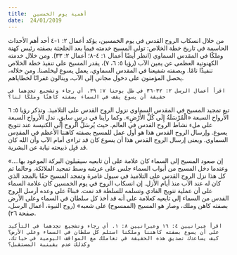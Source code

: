 ```yaml
---
title:  أهمية يوم الخمسين
date:  24/01/2019
---
```


من خلال انسكاب الروح القدس في يوم الخمسين، يؤكد أعمال ٢: ١-٤ أحد أهم الأحداث الحاسمة في تاريخ خطة الخلاص: تولي المسيح خدمته فيما بعد الجلجثة بصفته رئيس كهنة وملكًا في المقدس السماوي (انظر أيضًا أعمال ١: ٤-٨؛ أعمال ٢: ٣٣). ومن خلال خدمته الكهنوتية العظمى عن يمين الآب (رؤيا ٥: ٦، ٧)، يقدر المسيح على تنفيذ خطة الخلاص تنفيذًا تامًا. وبصفته شفيعنا في المقدس السماوي، يعمل يسوع ليخلصنا. ومن خلاله، يحصل المؤمنون على دخول مجاني إلى الآب، وينالون غفرانًا لخطاياهم.

`اقرأ أعمال الرسل ٢: ٣٢-٣٦ في ظل يوحنا ٧: ٣٩. أي رجاء وتشجيع تجدهما في حقيقة أن يسوع يقف في السماء بصفته كاهنًا وملكًا لنا؟`

تبع تمجيد المسيح في المقدس السماوي نزول الروح القدس على التلاميذ. وتذكر رؤيا ٥: ٦ الأرواح السبعة «الْمُرْسَلَةُ إِلَى كُلِّ الأَرْضِ». وكما رأينا في درسٍ سابقٍ، تدل الأرواح السبعة على ملء نشاط الروح القدس في العالم. حيث يُرسَلْ الروح إلى الكنيسة عند تتويج يسوع. وإرسال الروح القدس هذا هو أول عمل للمسيح بصفته كاهننا الأعظم في المقدِس السماوي. ويعنى إرسال الروح القدس هذا أن يسوع كان قد تراءى أمام الآب وأن الله كان قد قبِل ذبيحته نيابة عن البشرية.

«إن صعود المسيح إلى السماء كان علامة على أن تابعيه سيقبلون البركة الموعود بها.... وعندما دخل المسيح من أبواب السماء جلس على عرشه وسط تمجيد الملائكة. وحالما تم كل هذا نزل الروح القدس على التلاميذ في سيول غامرة وتمجد المسيح حقًا بالمجد الذي كان له عند الآب منذ أيام الأزل. إن انسكاب الروح في يوم الخمسين كان علامة السماء على أن عملية تتويج الفادي وتسلمه للسلطة قد تمت. فبناءً على وعده أرسل الروح القدس من السماء إلى تابعيه كعلامة على أنه قد أخذ كل سلطان في السماء وعلى الأرض بصفته كاهن وملك، وصار هو المسيح (الممسوح) على شعبه» (روح النبوة، أعمال الرسل، صفحة ٢٦).

`اقرأ عبرانيين ٤: ١٦ وعبرانيين ٨: ١. أي رجاء وتشجيع تجدهما في التأكيد على أن يسوع بصفته كاهننا وملكنا استلم كل سلطان في السماء وعلى الأرض؟ كيف يساعدك تصديق هذه الحقيقة في تعاملك مع المواقف اليومية في حياتك، وكذلك عدم يقينية المستقبل؟`